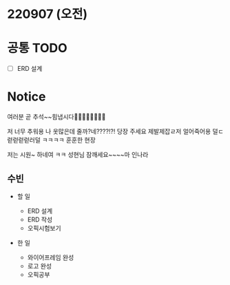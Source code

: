 # 220907 (오전)

# 공통 TODO

- [ ]  ERD 설계

# Notice

여러분 곧 추석~~힘냅시다😶‍🌫️😶‍🌫️😶‍🌫️😶‍🌫️

저 너무 추워용 나 옷많은데 줄까?네????!?! 당장 주세요 제발제잡ㄹ저 얼어죽어용 덜ㄷ럳럳럳럳러덜 ㅋㅋㅋㅋ 훈훈한 현장

저는 시원~ 하네여 ㅋㅋ 성현님 잠깨세요~~~~마 인나라


## 수빈

- 할 일
    - ERD 설계
    - ERD 작성
    - 오픽시험보기

- 한 일
    - 와이어프레임 완성
    - 로고 완성
    - 오픽공부
    

